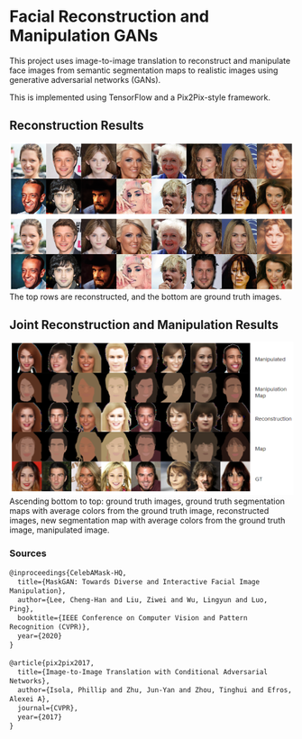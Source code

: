 # Facial Reconstruction and Manipulation GANs
This project uses image-to-image translation to reconstruct and manipulate
face images from semantic segmentation maps to realistic images
using generative adversarial networks (GANs).

This is implemented using TensorFlow and a Pix2Pix-style framework.

## Reconstruction Results
![Facial Reconstruction](https://github.com/melybowden/CSE891-Biometrics/blob/master/reconstruction.png)
The top rows are reconstructed, and the bottom are ground truth images.
## Joint Reconstruction and Manipulation Results
![Facial Reconstruction with Manipulation](https://github.com/melybowden/CSE891-Biometrics/blob/master/reconstruction_and_manipulation.png)
Ascending bottom to top: ground truth images, ground truth segmentation maps with average colors from the ground truth image, reconstructed images, new segmentation map with average colors from the ground truth image, manipulated image.

### Sources
    @inproceedings{CelebAMask-HQ,
      title={MaskGAN: Towards Diverse and Interactive Facial Image Manipulation},
      author={Lee, Cheng-Han and Liu, Ziwei and Wu, Lingyun and Luo, Ping},
      booktitle={IEEE Conference on Computer Vision and Pattern Recognition (CVPR)},
      year={2020}
    }

    @article{pix2pix2017,
      title={Image-to-Image Translation with Conditional Adversarial Networks},
      author={Isola, Phillip and Zhu, Jun-Yan and Zhou, Tinghui and Efros, Alexei A},
      journal={CVPR},
      year={2017}
    }
